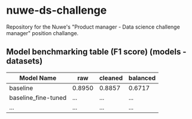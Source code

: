 # nuwe-ds-challenge
Repository for the Nuwe's "Product manager - Data science challenge manager" position challange.

## Model benchmarking table (F1 score) (models - datasets)

| Model Name          | raw     | cleaned | balanced |
|---------------------|---------|---------|----------|
| baseline            | 0.8950  | 0.8857 | 0.6717 |
| baseline_fine-tuned | ...| ...  | ...      |
| ...                 | ...     | ...     | ...      |
